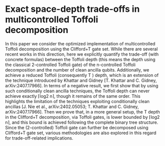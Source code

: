# Exact space-depth trade-offs in multicontrolled Toffoli decomposition

In this paper we consider the optimized implementation of multicontrolled Toffoli decomposition using the Clifford+T gate set. While there are several recent works in this direction, here we explicitly quantify the trade-off (with concrete formulas) between the Toffoli depth (this means the depth using the classical 2-controlled Toffoli gate) of the n-controlled Toffoli decomposition and the number of clean ancilla qubits. Additionally, we achieve a reduced Toffoli (consequently T ) depth, which is an extension of the technique introduced by Khattar and Gidney [T. Khattar and C. Gidney, arXiv:2407.17966]. In terms of a negative result, we first show that by using such conditionally clean ancilla techniques, the Toffoli depth can never achieve exactly ⌈log2 n⌉, though it remains of the same order. This highlights the limitation of the techniques exploiting conditionally clean ancillas [J. Nie et al., arXiv:2402.05053; T. Khattar and C. Gidney, arXiv:2407.17966]. Then we prove that, in a more general setup, the T depth in the Clifford+T decomposition, via Toffoli gates, is lower bounded by ⌈log2 n⌉, and this bound is achieved following the complete binary tree structure. Since the (2-controlled) Toffoli gate can further be decomposed using Clifford+T gate set, various methodologies are also explored in this regard for trade-off-related implications.
